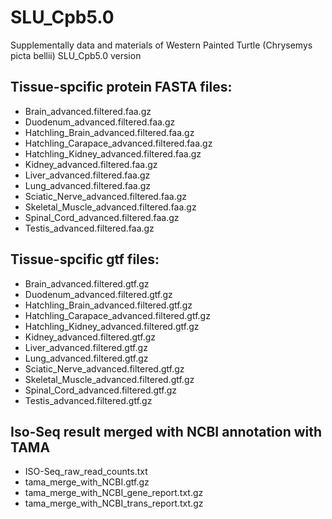 # SLU_Cpb5.0
Supplementally data and materials of Western Painted Turtle (Chrysemys picta bellii) SLU_Cpb5.0 version

## Tissue-spcific protein FASTA files:
- Brain_advanced.filtered.faa.gz
- Duodenum_advanced.filtered.faa.gz
- Hatchling_Brain_advanced.filtered.faa.gz
- Hatchling_Carapace_advanced.filtered.faa.gz
- Hatchling_Kidney_advanced.filtered.faa.gz
- Kidney_advanced.filtered.faa.gz
- Liver_advanced.filtered.faa.gz
- Lung_advanced.filtered.faa.gz
- Sciatic_Nerve_advanced.filtered.faa.gz
- Skeletal_Muscle_advanced.filtered.faa.gz
- Spinal_Cord_advanced.filtered.faa.gz
- Testis_advanced.filtered.faa.gz

## Tissue-spcific gtf files:
- Brain_advanced.filtered.gtf.gz
- Duodenum_advanced.filtered.gtf.gz
- Hatchling_Brain_advanced.filtered.gtf.gz
- Hatchling_Carapace_advanced.filtered.gtf.gz
- Hatchling_Kidney_advanced.filtered.gtf.gz
- Kidney_advanced.filtered.gtf.gz
- Liver_advanced.filtered.gtf.gz
- Lung_advanced.filtered.gtf.gz
- Sciatic_Nerve_advanced.filtered.gtf.gz
- Skeletal_Muscle_advanced.filtered.gtf.gz
- Spinal_Cord_advanced.filtered.gtf.gz
- Testis_advanced.filtered.gtf.gz


## Iso-Seq result merged with NCBI annotation with TAMA
- ISO-Seq_raw_read_counts.txt
- tama_merge_with_NCBI.gtf.gz
- tama_merge_with_NCBI_gene_report.txt.gz
- tama_merge_with_NCBI_trans_report.txt.gz

